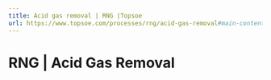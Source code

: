 ```yaml
---
title: Acid gas removal | RNG |Topsoe
url: https://www.topsoe.com/processes/rng/acid-gas-removal#main-content
---
```


# RNG | Acid Gas Removal